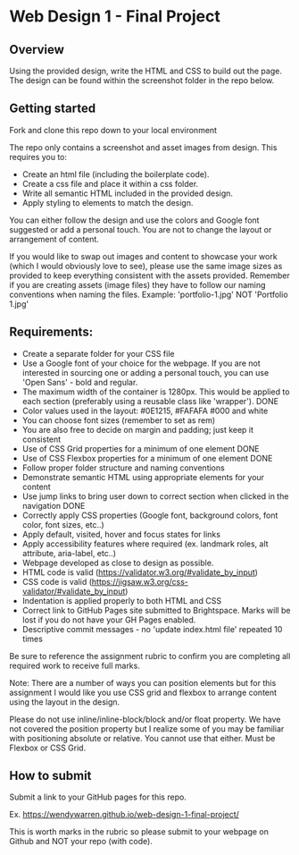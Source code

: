 # Web Design 1 - Final Project


## Overview

Using the provided design, write the HTML and CSS to build out the page. The design can be found within the screenshot folder in the repo below.




## Getting started

Fork and clone this repo down to your local environment


The repo only contains a screenshot and asset images from design. This requires you to:

- Create an html file (including the boilerplate code).
- Create a css file and place it within a css folder.
- Write all semantic HTML included in the provided design.
- Apply styling to elements to match the design.

You can either follow the design and use the colors and Google font suggested or add a personal touch. You are not to change the layout or arrangement of content.

If you would like to swap out images and content to showcase your work (which I would obviously love to see), please use the same image sizes as provided to keep everything consistent with the assets provided. Remember if you are creating assets (image files) they have to follow our naming conventions when naming the files. Example: 'portfolio-1.jpg' NOT 'Portfolio 1.jpg'




## Requirements:
- Create a separate folder for your CSS file
- Use a Google font of your choice for the webpage. If you are not interested in sourcing one or adding a personal touch, you can use 'Open Sans' - bold and regular.
- The maximum width of the container is 1280px. This would be applied to each section (preferably using a reusable class like 'wrapper'). DONE
- Color values used in the layout: #0E1215, #FAFAFA #000 and white
- You can choose font sizes (remember to set as rem)
- You are also free to decide on margin and padding; just keep it consistent
- Use of CSS Grid properties for a minimum of one element DONE
- Use of CSS Flexbox properties for a minimum of one element DONE
- Follow proper folder structure and naming conventions
- Demonstrate semantic HTML using appropriate elements for your content
- Use jump links to bring user down to correct section when clicked in the navigation DONE
- Correctly apply CSS properties (Google font, background colors, font color, font sizes, etc..)
- Apply default, visited, hover and focus states for links
- Apply accessibility features where required (ex. landmark roles, alt attribute, aria-label, etc..)
- Webpage developed as close to design as possible.
- HTML code is valid (https://validator.w3.org/#validate_by_input)
- CSS code is valid (https://jigsaw.w3.org/css-validator/#validate_by_input)
- Indentation is applied properly to both HTML and CSS
- Correct link to GitHub Pages site submitted to Brightspace. Marks will be lost if you do not have your GH Pages enabled.
- Descriptive commit messages - no 'update index.html file' repeated 10 times

Be sure to reference the assignment rubric to confirm you are completing all required work to receive full marks.

Note: There are a number of ways you can position elements but for this assignment I would like you use CSS grid and flexbox to arrange content using the layout in the design.

Please do not use inline/inline-block/block and/or float property. We have not covered the position property but I realize some of you may be familiar with positioning absolute or relative. You cannot use that either. Must be Flexbox or CSS Grid.




## How to submit

Submit a link to your GitHub pages for this repo.

Ex. https://wendywarren.github.io/web-design-1-final-project/

This is worth marks in the rubric so please submit to your webpage on Github and NOT your repo (with code).